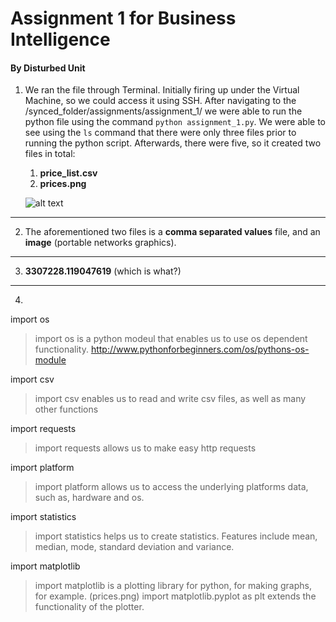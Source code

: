 # Assignment 1 for Business Intelligence
#### By Disturbed Unit

1. We ran the file through Terminal. Initially firing up under the Virtual Machine, so we could access it using SSH.
  After navigating to the /synced_folder/assignments/assignment_1/ we were able to run the python file using the command
  `python assignment_1.py`.
  We were able to see using the `ls` command that there were only three files prior to running the python script. Afterwards,
  there were five, so it created two files in total:
    1. **price_list.csv**
    1. **prices.png**
    
    ![alt text](https://github.com/semester-groupies/disturbed-unit/blob/master/resources/files.png "Screenshot of generated files")

    
---
    
2. The aforementioned two files is a **comma separated values** file, and an **image** (portable networks graphics).

---

3. **3307228.119047619** (which is what?)

---

4. 
import os
> import os is a python modeul that enables us to use os dependent functionality. http://www.pythonforbeginners.com/os/pythons-os-module

import csv
> import csv enables us to read and write csv files, as well as many other functions

import requests
> import requests allows us to make easy http requests 

import platform
> import platform allows us to access the underlying platforms data, such as, hardware and os.

import statistics
> import statistics helps us to create statistics. Features include mean, median, mode, standard deviation and variance.

import matplotlib
> import matplotlib is a plotting library for python, for making graphs, for example. (prices.png)
> import matplotlib.pyplot as plt extends the functionality of the plotter.
